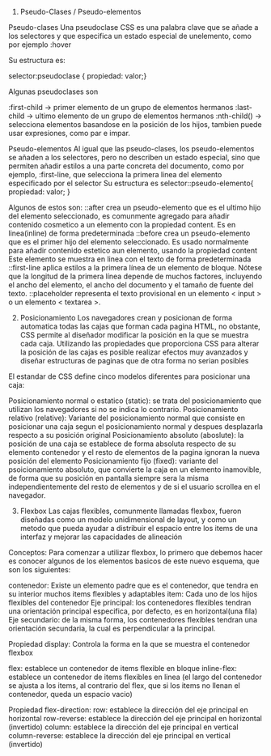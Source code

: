 1. Pseudo-Clases / Pseudo-elementos

Pseudo-clases
Una pseudoclase CSS es una palabra clave que se añade a los selectores y que especifica un estado especial de unelemento, como por ejemplo :hover

Su estructura es:

selector:pseudoclase { propiedad: valor;}

Algunas pseudoclases son

:first-child -> primer elemento de un grupo de elementos hermanos
:last-child -> ultimo elemento de un grupo de elementos hermanos
:nth-child() -> selecciona elementos basandose en la posición de los hijos, tambien puede usar expresiones, como par e impar.

Pseudo-elementos
Al igual que las pseudo-clases, los pseudo-elementos se añaden a los selectores, pero no describen un estado especial, sino que permiten añadir estilos a una parte concreta del documento, como por ejemplo, :first-line, que selecciona la primera linea del elemento especificado por el selector
Su estructura es
selector::pseudo-elemento{ propiedad: valor; }

Algunos de estos son:
::after crea un pseudo-elemento que es el ultimo hijo del elemento seleccionado, es comunmente agregado para añadir contenido cosmetico a un elemento con la propiedad content. Es en linea(inline) de forma predeterminada
::before crea un pseudo-elemento que es el primer hijo del elemento seleccionado. Es usado normalmente para añadir contenido estetico aun elemento, usando la propiedad content Este elemento se muestra en linea con el texto de forma predeterminada
::first-line aplica estilos a la primera línea de un elemento de bloque. Nótese que la
longitud de la primera línea depende de muchos factores, incluyendo el ancho del
elemento, el ancho del documento y el tamaño de fuente del texto.
::placeholder representa el texto provisional en un elemento < input > o un
elemento < textarea >.


2. Posicionamiento
Los navegadores crean y posicionan de forma automatica todas las cajas que forman cada pagina HTML, no obstante, CSS permite al diseñador modificar la posición en la que se muestra cada caja.
Utilizando las propiedades que proporciona CSS para alterar la posición de las cajas es posible realizar efectos muy avanzados y diseñar estructuras de paginas que de otra forma no serian posibles

El estandar de CSS define cinco modelos diferentes para posicionar una caja:

Posicionamiento normal o estatico (static): se trata del posicionamiento que utilizan los navegadores si no se indica lo contrario.
Posicionamiento relativo (relative): Variante del posicionamiento normal que consiste en posicionar una caja segun el posicionamiento normal y despues desplazarla respecto a su posición original
Posicionamiento absoluto (aboslute): la posición de una caja se establece de forma absoluta respecto de su elemento contenedor y el resto de elementos de la pagina ignoran la nueva posición del elemento
Posicionamiento fijo (fixed): variante del psoicionamiento absoluto, que convierte la caja en un elemento inamovible, de forma que su posición en pantalla siempre sera la misma independientemente del resto de elementos y de si el usuario scrollea en el navegador.


3. Flexbox
Las cajas flexibles, comunmente llamadas flexbox, fueron diseñadas como un modelo unidimensional de layout, y como un metodo que pueda ayudar a distribuir el espacio entre los items de una interfaz y mejorar las capacidades de alineación

Conceptos:
Para comenzar a utilizar flexbox, lo primero que debemos hacer es conocer algunos de los elementos basicos de este nuevo esquema, que son los siguientes:

contenedor: Existe un elemento padre que es el contenedor, que tendra en su interior muchos items flexibles y adaptables
item: Cada uno de los hijos flexibles del contenedor
Eje principal: los contenedores flexibles tendran una orientación principal especifica, por defecto, es en horizontal(una fila)
Eje secundario: de la misma forma, los contenedores flexibles tendran una orientación secundaria, la cual es perpendicular a la principal.

Propiedad display:
Controla la forma en la que se muestra el contenedor flexbox

flex: establece un contenedor de items flexible en bloque
inline-flex: establece un contenedor de items flexibles en linea (el largo del contenedor se ajusta a los items, al contrario del flex, que si los items no llenan el contenedor, queda un espacio vacio)

Propiedad flex-direction:
row: establece la dirección del eje principal en horizontal
row-reverse: establece la dirección del eje principal en horizontal (invertido)
column: establece la dirección del eje principal en vertical
column-reverse: establece la dirección del eje principal en vertical (invertido)





